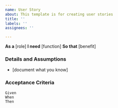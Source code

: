 ```yaml
---
name: User Story
about: This template is for creating user stories
title: ''
labels: ''
assignees: ''

---
```


**As a** [role]
**I need** [function]
**So that** [benefit]

### Details and Assumptions

* [document what you know]

### Acceptance Criteria

```Gherkin
Given
When
Then
```
